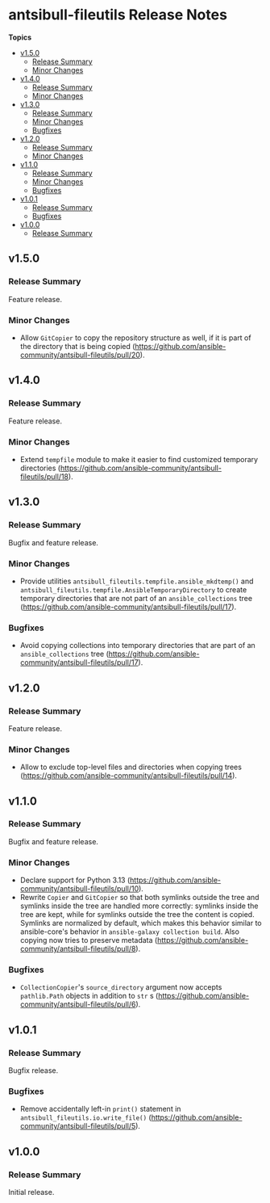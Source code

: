 # antsibull\-fileutils Release Notes

**Topics**

- <a href="#v1-5-0">v1\.5\.0</a>
    - <a href="#release-summary">Release Summary</a>
    - <a href="#minor-changes">Minor Changes</a>
- <a href="#v1-4-0">v1\.4\.0</a>
    - <a href="#release-summary-1">Release Summary</a>
    - <a href="#minor-changes-1">Minor Changes</a>
- <a href="#v1-3-0">v1\.3\.0</a>
    - <a href="#release-summary-2">Release Summary</a>
    - <a href="#minor-changes-2">Minor Changes</a>
    - <a href="#bugfixes">Bugfixes</a>
- <a href="#v1-2-0">v1\.2\.0</a>
    - <a href="#release-summary-3">Release Summary</a>
    - <a href="#minor-changes-3">Minor Changes</a>
- <a href="#v1-1-0">v1\.1\.0</a>
    - <a href="#release-summary-4">Release Summary</a>
    - <a href="#minor-changes-4">Minor Changes</a>
    - <a href="#bugfixes-1">Bugfixes</a>
- <a href="#v1-0-1">v1\.0\.1</a>
    - <a href="#release-summary-5">Release Summary</a>
    - <a href="#bugfixes-2">Bugfixes</a>
- <a href="#v1-0-0">v1\.0\.0</a>
    - <a href="#release-summary-6">Release Summary</a>

<a id="v1-5-0"></a>
## v1\.5\.0

<a id="release-summary"></a>
### Release Summary

Feature release\.

<a id="minor-changes"></a>
### Minor Changes

* Allow <code>GitCopier</code> to copy the repository structure as well\, if it is part of the directory that is being copied \([https\://github\.com/ansible\-community/antsibull\-fileutils/pull/20](https\://github\.com/ansible\-community/antsibull\-fileutils/pull/20)\)\.

<a id="v1-4-0"></a>
## v1\.4\.0

<a id="release-summary-1"></a>
### Release Summary

Feature release\.

<a id="minor-changes-1"></a>
### Minor Changes

* Extend <code>tempfile</code> module to make it easier to find customized temporary directories \([https\://github\.com/ansible\-community/antsibull\-fileutils/pull/18](https\://github\.com/ansible\-community/antsibull\-fileutils/pull/18)\)\.

<a id="v1-3-0"></a>
## v1\.3\.0

<a id="release-summary-2"></a>
### Release Summary

Bugfix and feature release\.

<a id="minor-changes-2"></a>
### Minor Changes

* Provide utilities <code>antsibull\_fileutils\.tempfile\.ansible\_mkdtemp\(\)</code> and <code>antsibull\_fileutils\.tempfile\.AnsibleTemporaryDirectory</code> to create temporary directories that are not part of an <code>ansible\_collections</code> tree \([https\://github\.com/ansible\-community/antsibull\-fileutils/pull/17](https\://github\.com/ansible\-community/antsibull\-fileutils/pull/17)\)\.

<a id="bugfixes"></a>
### Bugfixes

* Avoid copying collections into temporary directories that are part of an <code>ansible\_collections</code> tree \([https\://github\.com/ansible\-community/antsibull\-fileutils/pull/17](https\://github\.com/ansible\-community/antsibull\-fileutils/pull/17)\)\.

<a id="v1-2-0"></a>
## v1\.2\.0

<a id="release-summary-3"></a>
### Release Summary

Feature release\.

<a id="minor-changes-3"></a>
### Minor Changes

* Allow to exclude top\-level files and directories when copying trees \([https\://github\.com/ansible\-community/antsibull\-fileutils/pull/14](https\://github\.com/ansible\-community/antsibull\-fileutils/pull/14)\)\.

<a id="v1-1-0"></a>
## v1\.1\.0

<a id="release-summary-4"></a>
### Release Summary

Bugfix and feature release\.

<a id="minor-changes-4"></a>
### Minor Changes

* Declare support for Python 3\.13 \([https\://github\.com/ansible\-community/antsibull\-fileutils/pull/10](https\://github\.com/ansible\-community/antsibull\-fileutils/pull/10)\)\.
* Rewrite <code>Copier</code> and <code>GitCopier</code> so that both symlinks outside the tree and symlinks inside the tree are handled more correctly\: symlinks inside the tree are kept\, while for symlinks outside the tree the content is copied\. Symlinks are normalized by default\, which makes this behavior similar to ansible\-core\'s behavior in <code>ansible\-galaxy collection build</code>\. Also copying now tries to preserve metadata \([https\://github\.com/ansible\-community/antsibull\-fileutils/pull/8](https\://github\.com/ansible\-community/antsibull\-fileutils/pull/8)\)\.

<a id="bugfixes-1"></a>
### Bugfixes

* <code>CollectionCopier</code>\'s <code>source\_directory</code> argument now accepts <code>pathlib\.Path</code> objects in addition to <code>str</code> s \([https\://github\.com/ansible\-community/antsibull\-fileutils/pull/6](https\://github\.com/ansible\-community/antsibull\-fileutils/pull/6)\)\.

<a id="v1-0-1"></a>
## v1\.0\.1

<a id="release-summary-5"></a>
### Release Summary

Bugfix release\.

<a id="bugfixes-2"></a>
### Bugfixes

* Remove accidentally left\-in <code>print\(\)</code> statement in <code>antsibull\_fileutils\.io\.write\_file\(\)</code> \([https\://github\.com/ansible\-community/antsibull\-fileutils/pull/5](https\://github\.com/ansible\-community/antsibull\-fileutils/pull/5)\)\.

<a id="v1-0-0"></a>
## v1\.0\.0

<a id="release-summary-6"></a>
### Release Summary

Initial release\.

